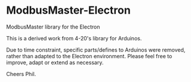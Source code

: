 # ModbusMaster-Electron
ModbusMaster library for the Electron

This is a derived work from 4-20's library for Arduinos.

Due to time constraint, specific parts/defines to Arduinos were removed, rather than adapted to the Electron environment.
Please feel free to improve, adapt or extend as necessary.

Cheers
Phil.
